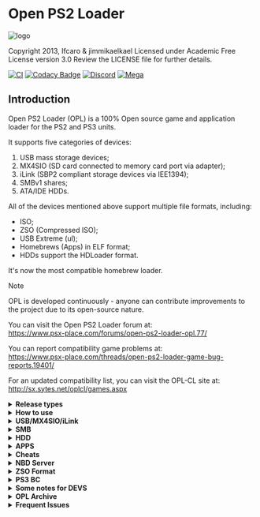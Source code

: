 # Open PS2 Loader

![logo](https://github.com/ps2homebrew/Open-PS2-Loader/blob/master/gfx/logo.png)

Copyright 2013, Ifcaro & jimmikaelkael
Licensed under Academic Free License version 3.0
Review the LICENSE file for further details.

[![CI](https://github.com/ps2homebrew/Open-PS2-Loader/actions/workflows/compilation.yml/badge.svg?branch=master)](https://github.com/ps2homebrew/Open-PS2-Loader/actions/workflows/compilation.yml)
[![Codacy Badge](https://app.codacy.com/project/badge/Grade/99032a6a180243bfa0d0e23efeb0608d)](https://www.codacy.com/gh/ps2homebrew/Open-PS2-Loader/dashboard?utm_source=github.com&amp;utm_medium=referral&amp;utm_content=ps2homebrew/Open-PS2-Loader&amp;utm_campaign=Badge_Grade)
[![Discord](https://img.shields.io/discord/652861436992946216?style=flat&logo=Discord)](https://discord.gg/CVFUa9xh6B)
[![Mega](https://img.shields.io/badge/Mega-%23D90007.svg?style=flat&logo=Mega&logoColor=white)](https://mega.nz/folder/Ndwi1bAK#oLWNhH_g-h0p4BoT4c556A)

## Introduction

Open PS2 Loader (OPL) is a 100% Open source game and application loader for
the PS2 and PS3 units.

It supports five categories of devices:

1. USB mass storage devices;
2. MX4SIO (SD card connected to memory card port via adapter);
3. iLink (SBP2 compliant storage devices via IEE1394);
4. SMBv1 shares;
5. ATA/IDE HDDs.

All of the devices mentioned above support multiple file formats, including:

- ISO;
- ZSO (Compressed ISO);
- USB Extreme (ul);
- Homebrews (Apps) in ELF format;
- HDDs support the HDLoader format.

It's now the most compatible homebrew loader.

>[!NOTE]
OPL is developed continuously - anyone can contribute improvements to the project due to its open-source nature.

You can visit the Open PS2 Loader forum at:\
<https://www.psx-place.com/forums/open-ps2-loader-opl.77/>

You can report compatibility game problems at:\
<https://www.psx-place.com/threads/open-ps2-loader-game-bug-reports.19401/>

For an updated compatibility list, you can visit the OPL-CL site at:\
<http://sx.sytes.net/oplcl/games.aspx>

<details>
  <summary> <b> Release types </b> </summary>
<p>

Open PS2 Loader bundle included several types of the same OPL version. These
types come with more or fewer features included.

| Type (can be a combination) | Description                                                                             |
| --------------------------- | --------------------------------------------------------------------------------------- |
| `Release`                   | Regular OPL release with GSM, IGS, PADEMU, VMC, PS2RD Cheat Engine & Parental Controls. |
| `DTL_T10000`                | OPL for TOOLs (DevKit PS2)                                                              |
| `IGS`                       | OPL with InGame Screenshot feature.                                                     |
| `PADEMU`                    | OPL with Pad Emulation for DS3 & DS4.                                                   |
| `RTL`                       | OPL with the right to left language support.                                            |

</p>
</details>

<details>
  <summary> <b> How to use </b> </summary>
<p>

OPL uses the following directory tree structure across HDD, SMB, and
USB modes:

| Folder | Description                                          | Modes       |
| ------ | ---------------------------------------------------- | ----------- |
| `CD`   | for games on CD media - i.e. blue-bottom discs       | USB and SMB |
| `DVD`  | for DVD5 and DVD9 images (if filesystem supports +4gb files) | USB and SMB |
| `VMC`  | for Virtual Memory Card images - from 8MB up to 64MB | all         |
| `CFG`  | for saving per-game configuration files              | all         |
| `ART`  | for game art images                                  | all         |
| `THM`  | for themes support                                   | all         |
| `LNG`  | for translation support                              | all         |
| `CHT`  | for cheats files                                     | all         |
| `APPS`  | for ELF files                                       | all         |

OPL will automatically create the above directory structure the first time you launch it and enable your favorite device.

For HDDs formatted with the APA partition scheme, OPL will read `hdd0:__common/OPL/conf_hdd.cfg` for the config entry `hdd_partition` to use as your OPL partition.
If not found a config file, a 128Mb `+OPL` partition will be created. You can edit the config if you wish to use/create a different partition.
All partitions created by OPL will be 128Mb (it is not recommended to enlarge partitions as it will break LBAs, instead remove and recreate manually with uLaunchELF at a larger size if needed).
	
HDDs are also able to be formatted as exFAT to avoid the 2TB limitation.  Please see below in the `HDD` section for more details on this configuration.

</p>
</details>

<details>
  <summary> <b> USB/MX4SIO/iLink </b> </summary>
<p>

Supported file systems:
EXFAT (since OPL v1.2.0 beta - rev1880) and FAT32, both use the MBR partition table

Game files should be *ideally* defragmented either file by file or by whole drive.

> NOTE: Partial file fragmentation is supported (up to 64 fragments!) since OPL v1.2.0 beta - rev1893

If you choose to use the FAT32 file system, games larger than 4gb must use USBExtreme format (see OPLUtil or USBUtil programs).

We do **not** recommend using any defrag programs. The best way for defragmenting - copy all files to pc, format USB, copy all files back.
Repeat it once you faced defragmenting problem again.

</p>
</details>

<details>
  <summary> <b> SMB </b> </summary>
<p>

For loading games by SMB protocol, you need to share a folder (ex: PS2SMB)
on the host machine or NAS device and make sure that it has full read and
write permissions. USB Advance/Extreme format is optional - \*.ISO images
are supported using the folder structure above.

</p>
</details>

<details>
  <summary> <b> HDD </b> </summary>
<p>
	
For PS2, 48-bit LBA internal HDDs are supported. The HDD can be formatted as:

- APA partitioning with PFS filesystem (up to 2TB)
	- OPL will create the `+OPL` partition on the HDD.  To avoid this, you can create a text file at the location `hdd0:__common:pfs:OPL/conf_hdd.txt` that contains the preferred partition name (for example `__common`).
- MBR partitioning (up to 2TB) or GPT partitioning (unlimited) with the exFAT filesystem
	- Files should be added contiguously or synchronously to avoid fragmentation. For example, drag and drop files one at a time, or ensure that files are added sequentially.
	- When formatting drives for the exFAT filesystem, please make sure the `Allocation unit size` is set to `Default`.

</p>
</details>

<details>
  <summary> <b> APPS </b> </summary>
<p>

There are two methods to add apps to OPL.

### conf_apps.cfg method (Legacy)

Composed of two parts separated by an "=" sign\
Where, the first part consists of the name that will appear in your OPL apps list.\
And the second part consists of the path to the ELF.

To begin:

1. Create a text file called `conf_apps.cfg`.
2. In this file, put the name you want to appear in the list of apps, followed by the "=" sign.
3. Put the device identifier
(for a USB device it would be `mass:`, for MemoryCard it would be `mc:`, and so on for other devices)\
And finally path to the desired ELF

> NOTE: Be careful to enter the exact path, OPL is case sensitive

The structure should look like this:

```
My App Name=mass:APPS/MYAPP.ELF
```

let's use OPL itself as an example:

```
OPL=mass:APPS/OPNPS2LD.ELF
```

With this method the ELFs don't need to be in the APPS folder, but keeping them there helps keep everything organized.

the conf_apps.cfg file must be in the OPL folder, on your MemoryCard.\
Or at the root of the storage device


### title.cfg method

Also composed of two parts, or to be more exact, two lines
Where, in the first line we put the name that will appear in the list of apps, and in the second line we put the ELF

To begin:

1. In the APPS folder, create a new folder with the name of the ELF you want to add
2. In this new folder, place the ELF and create also a text file called `title.cfg`.
3. In that file, add the following instructions:

```
title=My App Name
boot=MYAPP.ELF
```

Using OPL again as an example:

```
title=Open PS2 Loader
boot=OPNPS2LD.ELF
```

I would like to emphasize that in this method it is necessary that the ELF file and the title.cfg file must be in a folder, within the APPS folder.

> NOTE: In both methods, it is necessary attention to the file names, because, as already mentioned: OPL is case sensitive.

</p>
</details>

<details>
  <summary> <b> Cheats </b> </summary>
<p>

OPL accepts `.cht` files in PS2RD format. Each cheat file corresponds to a specific game and must be stored in the `CHT` directory on your device.
Cheats are structured as hexadecimal codes, with proper headers as descriptions to identify their function.
You can activate cheats via OPL's graphical interface. Navigate to a games settings, enable cheats and select the desired mode.

### cheat modes

  * Auto Select Cheats:  
This mode will enable and apply all cheat codes in your `.cht` file to your game automatically.

  * Select Game Cheats:  
When enabled a cheat selection menu will appear when you launch a game. You can navigate the menu and disable undesired cheats for this launch session. `Mastercode`s cannot be disabled as they are required for any other cheats to be applied.

</p>
</details>

<details>
  <summary> <b> NBD Server </b> </summary>
<p>

OPL now uses an [NBD](https://en.wikipedia.org/wiki/Network_block_device) server to share the internal hard drive, instead of HDL server.
NBD is [formally documented](https://github.com/NetworkBlockDevice/nbd/blob/master/doc/proto.md) and developed as a collaborative open standard.

The current implementation of the server is based on [lwNBD](https://github.com/bignaux/lwNBD), go there to contribute on the NBD code itself.

The main advantage of using NBD is that the client will expose the drive to your operating system in a similar way as a directly attached drive.
This means that any utility that worked with the drive when it was directly attached should work the same way with NBD.

OPL currently only supports exporting (sharing out) the PS2's drive.

You can use `hdl-dump`, `pfs-shell`, or even directly edit the disk in a hex editor.

For example, to use `hdl_dump` to install a game to the HDD:

  * Connect with your choosen client (OS specific)
  * Run `hdl_dump inject_dvd ps2/nbd "Test Game" ./TEST.ISO`
  * Disconnect the client.

To use the NBD server in OPL:

  * Grab the latest beta version (OPL 1.1.0 (current stable) has some bugs in the NBD server) - go to the [Releases](https://github.com/ps2homebrew/Open-PS2-Loader/releases) section and grab the one at the top.
  * Ensure OPL is configured with an IP address (either static or DHCP).
  * Open the menu and select "Start NBD server". Once it's ready, it should update the screen to say "NBD Server running..."
  * Now you can connect with any of the following NBD clients.

### nbd-client

Supported: Linux, [Windows with WSL and custom kernel](https://github.com/microsoft/WSL/issues/5968)

nbd-client requires nbd kernel support. If it isn't loaded,
`sudo modprobe nbd` will do.

list available export:

```sh
nbd-client -l 192.168.1.45
```

connect:

```sh
nbd-client 192.168.1.45 /dev/nbd1
```

disconnect:

```sh
nbd-client -d /dev/nbd1
```

You'll generally need sudo to run this commands in root or
add your user to the right group usually "disk".

### nbdfuse

Supported: Linux, Windows with WSL2

list available export:

```sh
nbdinfo --list nbd://192.168.1.45
```

connect:

```sh
mkdir ps2
nbdfuse ps2/ nbd://192.168.1.45 &
```

disconnect:

```sh
umount ps2
```

### wnbd

Supported: Windows

[WNBD client](https://cloudbase.it/ceph-for-windows/).
Install, reboot, open elevated (with Administrator rights) [PowerShell](https://docs.microsoft.com/en-us/powershell/scripting/windows-powershell/starting-windows-powershell?view=powershell-7.1#how-to-start-windows-powershell-on-earlier-versions-of-windows)

connect:

```sh
wnbd-client.exe map hdd0 192.168.1.22
```

disconnect:

```sh
wnbd-client.exe unmap hdd0
```

### Mac OS

Not supported.

</p>
</details>

<details>
  <summary> <b> ZSO Format </b> </summary>
<p>

As of version 1.2.0, compressed ISO files in ZSO format is supported by OPL.

To handle ZSO files, a python script (ziso.py) is included in the pc folder of this repository.
It requires Python 3 and the LZ4 library:

  ```sh
pip install lz4
```

To compress an ISO file to ZSO:

  ```sh
python ziso.py -c 2 "input.iso" "output.zso"
```

To decompress a ZSO back to the original ISO:

```sh
python ziso.py -c 0 "input.zso" "output.iso"
```

You can copy ZSO files to the same folder as your ISOs and they will be detected by OPL.
To install onto internal HDD, you can use the latest version of HDL-Dump.

</p>
</details>

<details>
  <summary> <b> PS3 BC </b> </summary>
<p>

Currently, supported only [PS3 Backward Compatible](https://www.psdevwiki.com/ps3/PS2_Compatibility#PS2-Compatibility) (BC) versions. So only [COK-001](https://www.psdevwiki.com/ps3/COK-00x#COK-001) and [COK-002/COK-002W](https://www.psdevwiki.com/ps3/COK-00x#COK-002) boards are supported. USB, SMB, HDD modes are supported.

To run OPL, you need an entry point for running PS2 titles. You can use everything (Swapmagic PS2, for example), but custom firmware with the latest Cobra is preferred. Note: only CFW supports HDD mode.

</p>
</details>

<details>
  <summary> <b> Some notes for DEVS </b> </summary>
<p>

Open PS2 Loader needs the [**latest PS2SDK**](https://github.com/ps2dev/ps2sdk)

</p>
</details>

<details>
  <summary> <b> OPL Archive </b> </summary>
<p>

Since 05/07/2021 every OPL build dispatched to the release section of this repository will be uploaded to a [mega account](https://mega.nz/folder/Ndwi1bAK#oLWNhH_g-h0p4BoT4c556A). You can access the archive by clicking the mega badge on top of this readme

</p>
</details>

<details>
  <summary> <b> Frequent Issues </b> </summary>
<p>

### OPL Freezes on logo or grey screen

 Sometimes OPL freezes when loading config files made by older OPL builds.
> hold __`START`__ while OPL initializes to make it skip the config loading, then, you can save your own settings.
> fixing the issue.

### Game freezes on white screen

> Main game executable could not be found. Either game is fragmented or image is corrupted

### OPL does not display anything on boot

> You may have selected a Video Mode which your TV does not support. Hold Triangle and Cross while OPL initializes to reset your video mode to "Auto".

</p>
</details>
